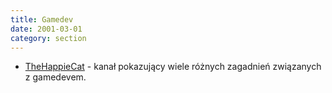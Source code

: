 ```yaml
---
title: Gamedev
date: 2001-03-01
category: section
---
```


*   [TheHappieCat](https://www.youtube.com/user/TheHappieCat) - kanał pokazujący wiele różnych zagadnień związanych z gamedevem.
